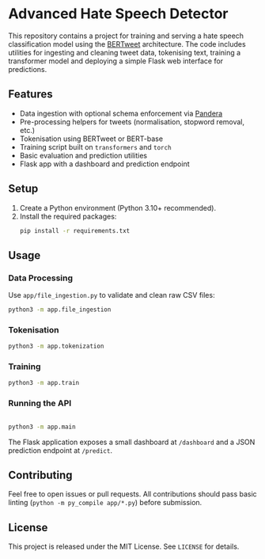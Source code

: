 # Advanced Hate Speech Detector

This repository contains a project for training and serving a hate speech classification model using the [BERTweet](https://github.com/VinAIResearch/BERTweet) architecture. The code includes utilities for ingesting and cleaning tweet data, tokenising text, training a transformer model and deploying a simple Flask web interface for predictions.

## Features

- Data ingestion with optional schema enforcement via [Pandera](https://pandera.readthedocs.io/)
- Pre-processing helpers for tweets (normalisation, stopword removal, etc.)
- Tokenisation using BERTweet or BERT-base
- Training script built on `transformers` and `torch`
- Basic evaluation and prediction utilities
- Flask app with a dashboard and prediction endpoint

## Setup

1. Create a Python environment (Python 3.10+ recommended).
2. Install the required packages:
   ```bash
   pip install -r requirements.txt
   ```


## Usage

### Data Processing

Use `app/file_ingestion.py` to validate and clean raw CSV files:

```bash
python3 -m app.file_ingestion 
```

### Tokenisation

```bash
python3 -m app.tokenization
```

### Training

```bash
python3 -m app.train
```

### Running the API

```bash

python3 -m app.main 
```

The Flask application exposes a small dashboard at `/dashboard` and a JSON prediction endpoint at `/predict`.

## Contributing

Feel free to open issues or pull requests. All contributions should pass basic linting (`python -m py_compile app/*.py`) before submission.

## License

This project is released under the MIT License. See `LICENSE` for details.

